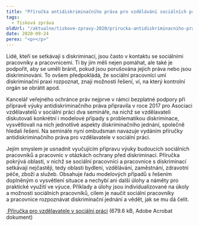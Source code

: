 ```yaml
---
title: "Příručka antidiskriminačního práva pro vzdělávání sociálních pracovníků a pracovnic"
tags:
  - Tisková zpráva
oldUrl: "/aktualne/tiskove-zpravy-2020/prirucka-antidiskriminacniho-prava-pro-vzdelavani-socialnich-pracovniku-a-pracovnic"
date: 2020-09-24
perex: "<p></p>"
---
```


<!-- imported from the old website -->

<p>Lidé, kteří se setkávají s diskriminací, jsou často v kontaktu se sociálními pracovníky a pracovnicemi. Ti by jim měli nejen pomáhat, ale také je podpořit, aby se uměli bránit, pokud jsou porušována jejich práva nebo jsou diskriminováni. To ovšem předpokládá, že sociální pracovníci umí diskriminační praxi rozpoznat, znají možnosti řešení, ví, na který kontrolní orgán se obrátit apod.</p> <p>Kancelář veřejného ochránce práv nejprve v rámci bezplatné podpory při přípravě výuky antidiskriminačního práva připravila v roce 2017 pro Asociaci vzdělavatelů v sociální práci dva semináře, na nichž se vzdělavateli diskutovali konkrétní i modelové případy s problematikou diskriminace, vysvětlovali na nich jednotlivé aspekty diskriminačního jednání, společně hledali řešení. Na semináře nyní ombudsman navazuje vydáním příručky antidiskriminačního práva pro vzdělavatele v sociální práci. </p><p> Jejím smyslem je usnadnit vyučujícím přípravu výuky budoucích sociálních pracovníků a pracovnic v otázkách ochrany před diskriminací. Příručka pokrývá oblasti, v nichž se sociální pracovníci a pracovnice s diskriminací setkávají nejčastěji, tedy oblasti bydlení, vzdělávání, zaměstnání, zdravotní péče, zboží a služeb. Obsahuje řadu modelových případů s řešením doplněným o vysvětlení situace a nechybí ani další úlohy a náměty pro praktické využití ve výuce. Příklady a úlohy jsou individualizované na úkoly a možnosti sociálních pracovníků, cílem je naučit sociální pracovníky a pracovnice rozpoznávat diskriminační jednání a vědět, jak se mu dá čelit.</p><p><a title="Otevření do nového okna" href="/uploads-import/DISKRIMINACE/aktuality/Prirucka-pro-vzdelavatele-v-socialni-praci.pdf" target="_blank"> Příručka pro vzdělavatele v sociální práci</a> (679.6 kB, Adobe Acrobat dokument)</p>
